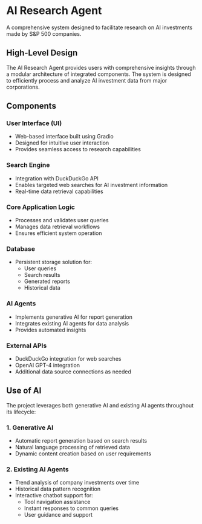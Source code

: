 # AI Research Agent

A comprehensive system designed to facilitate research on AI investments made by S&P 500 companies.

## High-Level Design
The AI Research Agent provides users with comprehensive insights through a modular architecture of integrated components. The system is designed to efficiently process and analyze AI investment data from major corporations.

## Components

### User Interface (UI)
- Web-based interface built using Gradio
- Designed for intuitive user interaction
- Provides seamless access to research capabilities

### Search Engine
- Integration with DuckDuckGo API
- Enables targeted web searches for AI investment information
- Real-time data retrieval capabilities

### Core Application Logic
- Processes and validates user queries
- Manages data retrieval workflows
- Ensures efficient system operation

### Database
- Persistent storage solution for:
  - User queries
  - Search results
  - Generated reports
  - Historical data

### AI Agents
- Implements generative AI for report generation
- Integrates existing AI agents for data analysis
- Provides automated insights

### External APIs
- DuckDuckGo integration for web searches
- OpenAI GPT-4 integration
- Additional data source connections as needed

## Use of AI

The project leverages both generative AI and existing AI agents throughout its lifecycle:

### 1. Generative AI
- Automatic report generation based on search results
- Natural language processing of retrieved data
- Dynamic content creation based on user requirements

### 2. Existing AI Agents
- Trend analysis of company investments over time
- Historical data pattern recognition
- Interactive chatbot support for:
  - Tool navigation assistance
  - Instant responses to common queries
  - User guidance and support
